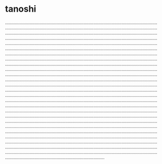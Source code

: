 # tanoshi

.........................................................................................................................................................................................................................................................................................................................................................................................................................................................................................................................................................................................................................................................................................................................................................................................................................................................................................................................................................................................................................................................................................................................................................................................................................................................................................................................................................................................................................................................................................................................................................................................................................................................................................................................................................................................................................................................................................................................................................................................................................................................................................................................................................................................................................................................................................................................................................................................................................................................................................................................................................................................................................................................................................................................................................................................................................................................................................................................................................................................................................................................................................................................................................................................................................................................................................................................................................................................................................................